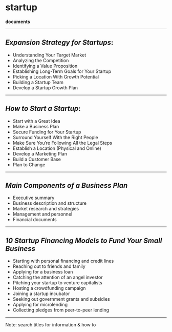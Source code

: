 # startup
**documents**

---

## *Expansion Strategy for Startups*:
- Understanding Your Target Market
- Analyzing the Competition
- Identifying a Value Proposition
- Establishing Long-Term Goals for Your Startup
- Picking a Location With Growth Potential
- Building a Startup Team
- Develop a Startup Growth Plan

---

## *How to Start a Startup*:
- Start with a Great Idea
- Make a Business Plan
- Secure Funding for Your Startup
- Surround Yourself With the Right People
- Make Sure You’re Following All the Legal Steps
- Establish a Location (Physical and Online)
- Develop a Marketing Plan
- Build a Customer Base
- Plan to Change

---
## *Main Components of a Business Plan*
- Executive summary 
- Business description and structure 
- Market research and strategies 
- Management and personnel 
- Financial documents
---

## *10 Startup Financing Models to Fund Your Small Business*
- Starting with personal financing and credit lines
- Reaching out to friends and family
- Applying for a business loan
- Catching the attention of an angel investor
- Pitching your startup to venture capitalists
- Hosting a crowdfunding campaign
- Joining a startup incubator
- Seeking out government grants and subsidies
- Applying for microlending
- Collecting pledges from peer-to-peer lending

---

Note: search titles for information & how to

